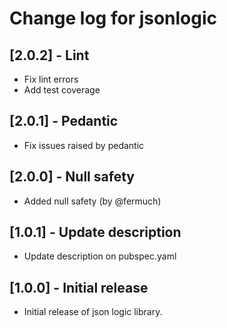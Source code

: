 # Change log for jsonlogic

## [2.0.2] - Lint

* Fix lint errors
* Add test coverage

## [2.0.1] - Pedantic

* Fix issues raised by pedantic

## [2.0.0] - Null safety

* Added null safety (by @fermuch)


## [1.0.1] - Update description

* Update description on pubspec.yaml


## [1.0.0] - Initial release

* Initial release of json logic library.
